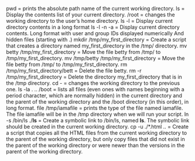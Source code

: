 pwd = prints the absolute path name of the current working directory.
ls = Display the contents list of your current directory.
/root = changes the working directory to the user’s home directory.
ls -l = Display current directory contents in a long format
ls -l -n -a = Display current directory contents.
Long format
with user and group IDs displayed numerically
And hidden files (starting with .)
mkdir /tmp/my_first_directory = Create a script that creates a directory named my_first_directory in the /tmp/ directory.
mv betty /tmp/my_first_directory = Move the file betty from /tmp/ to /tmp/my_first_directory.
mv /tmp/betty /tmp/my_first_directory = Move the file betty from /tmp/ to /tmp/my_first_directory.
rm /tmp/my_first_directory/bett = Delete the file betty.
rm -r /tmp/my_first_directory = Delete the directory my_first_directory that is in the /tmp directory.
cd - =  changes the working directory to the previous one.
ls -la . .. /boot = lists all files (even ones with names beginning with a period character, which are normally hidden) in the current directory and the parent of the working directory and the /boot directory (in this order), in long format.
file /tmp/iamafile = prints the type of the file named iamafile. The file iamafile will be in the /tmp directory when we will run your script.
ln -s /bin/ls ./__ls__ = Create a symbolic link to /bin/ls, named __ls__. The symbolic link should be created in the current working directory.
cp -u ./*.html .. = Create a script that copies all the HTML files from the current working directory to the parent of the working directory, but only copy files that did not exist in the parent of the working directory or were newer than the versions in the parent of the working directory.
